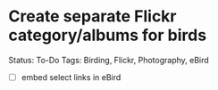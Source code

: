 # Create separate Flickr category/albums for birds

Status: To-Do
Tags: Birding, Flickr, Photography, eBird

- [ ]  embed select links in eBird